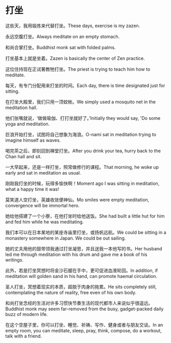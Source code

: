 # 打坐

<p><span class="chinese">这些天，我用锻炼来代替打坐。</span><span class="english">These days, exercise is my zazen.</span></p>

<p><span class="chinese">永远空腹打坐。</span><span class="english">Always meditate on an empty stomach.</span></p>

<p><span class="chinese">和尚合掌打坐。</span><span class="english">Buddhist monk sat with folded palms.</span></p>

<p><span class="chinese">打坐基本上就是坐着。</span><span class="english">Zazen is basically the center of Zen practice.</span></p>

<p><span class="chinese">这位住持现在正试著教牠打坐。</span><span class="english">The priest is trying to teach him how to meditate.</span></p>

<p><span class="chinese">每天，有专门分配用来打坐的时间。</span><span class="english">Each day, there is time designated just for sitting.</span></p>

<p><span class="chinese">在打坐大殿里，我们只用一顶蚊帐。</span><span class="english">We simply used a mosquito net in the meditation hall.</span></p>

<p><span class="chinese">他们张嘴就说，‘做做瑜伽、打打坐就好了。’</span><span class="english">Initially they would say, 'Do some yoga and meditation.</span></p>

<p><span class="chinese">巨浪开始打坐，试图将自己想象为海浪。</span><span class="english">O-nami sat in meditation trying to imagine himself as waves.</span></p>

<p><span class="chinese">喝完茶之后，即刻回到禅堂打坐。</span><span class="english">After you drink your tea, hurry back to the Chan hall and sit.</span></p>

<p><span class="chinese">一大早起来，还是一样打坐，照常做修行的课程。</span><span class="english">That morning, he woke up early and sat in meditation as usual.</span></p>

<p><span class="chinese">刚刚我打坐的时候，玩得多愉快啊！</span><span class="english">Moment ago I was sitting in meditation, what a happy time it was!</span></p>

<p><span class="chinese">莫笑道人空打坐，英雄收敛便神仙。</span><span class="english">Mo smiles were empty meditation, convergence will be immortal hero.</span></p>

<p><span class="chinese">她给他搭建了一个小寮，在他打坐时给他送饭。</span><span class="english">She had built a little hut for him and fed him while he was meditating.</span></p>

<p><span class="chinese">我们本可以在日本某地的某座寺庙里打坐，或扬帆远航。</span><span class="english">We could be sitting in a monastery somewhere in Japan. We could be out sailing.</span></p>

<p><span class="chinese">她的丈夫用他的鼓带领我通过打坐凝思，并且送我一本他写的书。</span><span class="english">Her husband led me through meditation with his drum and gave me a book of his writings.</span></p>

<p><span class="chinese">此外，若是打坐冥想时将金沙石握在手中，更可促进血液轮回。</span><span class="english">In addition, if meditation will golden sand in his hand, can promote haemal circulation.</span></p>

<p><span class="chinese">圣人打坐，冥想着现实的本质，超脱于肉身的拖累。</span><span class="english">He sits completely still, contemplating the nature of reality, free even of his own body.</span></p>

<p><span class="chinese">和尚打坐念经的生活对许多习惯快节奏生活的现代都市人来说似乎很遥远。</span><span class="english">Buddhist monk may seem far-removed from the busy, gadget-packed daily buzz of modern life.</span></p>

<p><span class="chinese">在这个空屋子里，你可以打坐、睡觉、祈祷、写作、健身或者与朋友交谈。</span><span class="english">In an empty room, you can meditate, sleep, pray, think, compose, do a workout, talk with a friend.</span></p>

